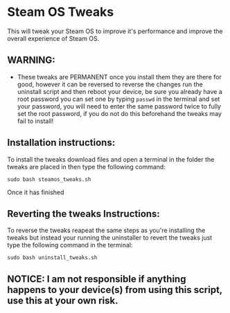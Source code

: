 # Steam OS Tweaks

This will tweak your Steam OS to improve it's performance and improve the overall experience of Steam OS.

## WARNING:
- These tweaks are PERMANENT once you install them they are there for good, however it can be reversed to reverse the changes run the uninstall script and then reboot your device, be sure you already have a root password you can set one by typing `passwd` in the terminal and set your password, you will need to enter the same password twice to fully set the root password, if you do not do this beforehand the tweaks may fail to install!

## Installation instructions:
To install the tweaks download files and open a terminal in the folder the tweaks are placed in then type the following command:

`sudo bash steamos_tweaks.sh`

Once it has finished


## Reverting the tweaks Instructions:
To reverse the tweaks reapeat the same steps as you're installing the tweaks but instead your running the uninstaller to revert the tweaks just type the following command in the terminal:

`sudo bash uninstall_tweaks.sh`

## NOTICE: I am not responsible if anything happens to your device(s) from using this script, use this at your own risk.
